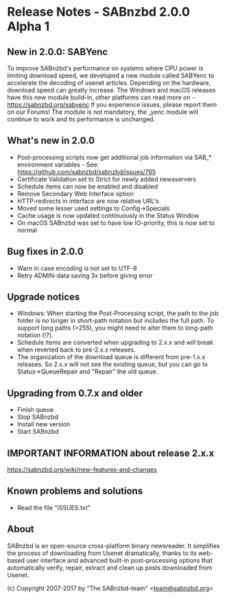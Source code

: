 Release Notes  -  SABnzbd 2.0.0 Alpha 1
=========================================================

## New in 2.0.0: SABYenc
  To improve SABnzbd's performance on systems where CPU power is limiting
  download speed, we developed a new module called SABYenc to accelerate the
  decoding of usenet articles. Depending on the hardware, download speed can
  greatly increase.
  The Windows and macOS releases have this new module build-in, other platforms
  can read more on - https://sabnzbd.org/sabyenc
  If you experience issues, please report them on our Forums!
  The module is not mandatory, the _yenc module will continue to work and
  its performance is unchanged.

## What's new in 2.0.0
- Post-processing scripts now get additional job information via SAB_*
  environment variables - See: https://github.com/sabnzbd/sabnzbd/issues/785
- Certificate Validation set to Strict for newly added newsservers
- Schedule items can now be enabled and disabled
- Remove Secondary Web Interface option
- HTTP-redirects in interface are now relative URL's
- Moved some lesser used settings to Config->Specials
- Cache usage is now updated continuously in the Status Window
- On macOS SABnzbd was set to have low IO-priority, this is now set to normal

## Bug fixes in 2.0.0
- Warn in case encoding is not set to UTF-8
- Retry ADMIN-data saving 3x before giving error

## Upgrade notices
- Windows: When starting the Post-Processing script, the path to the job folder
  is no longer in short-path notation but includes the full path. To support
  long paths (>255), you might need to alter them to long-path notation (\\?\).
- Schedule items are converted when upgrading to 2.x.x and will break when
  reverted back to pre-2.x.x releases.
- The organization of the download queue is different from pre-1.x.x releases.
  So 2.x.x will not see the existing queue, but you can go to Status->QueueRepair
  and "Repair" the old queue.

## Upgrading from 0.7.x and older
- Finish queue
- Stop SABnzbd
- Install new version
- Start SABnzbd

## IMPORTANT INFORMATION about release 2.x.x
<https://sabnzbd.org/wiki/new-features-and-changes>

## Known problems and solutions
- Read the file "ISSUES.txt"

## About
  SABnzbd is an open-source cross-platform binary newsreader.
  It simplifies the process of downloading from Usenet dramatically, thanks
  to its web-based user interface and advanced built-in post-processing options
  that automatically verify, repair, extract and clean up posts downloaded
  from Usenet.

  (c) Copyright 2007-2017 by "The SABnzbd-team" \<team@sabnzbd.org\>

